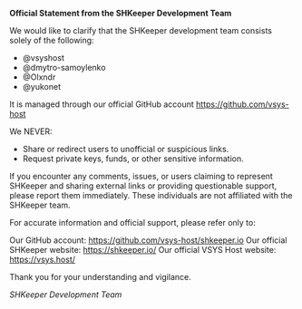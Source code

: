 **Official Statement from the SHKeeper Development Team**

We would like to clarify that the SHKeeper development team consists solely of the following:
- @vsyshost
- @dmytro-samoylenko
- @Olxndr
- @yukonet

It is managed through our official GitHub account https://github.com/vsys-host

We NEVER:
- Share or redirect users to unofficial or suspicious links.
- Request private keys, funds, or other sensitive information.

If you encounter any comments, issues, or users claiming to represent SHKeeper and sharing external links or providing questionable support, please report them immediately. These individuals are not affiliated with the SHKeeper team.

For accurate information and official support, please refer only to:

Our GitHub account: https://github.com/vsys-host/shkeeper.io
Our official SHKeeper website: https://shkeeper.io/
Our official VSYS Host website: https://vsys.host/

Thank you for your understanding and vigilance.

*SHKeeper Development Team*